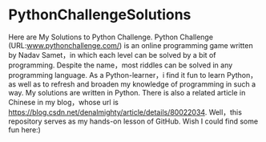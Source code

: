 # PythonChallengeSolutions
Here are My Solutions to Python Challenge. 
Python Challenge (URL:www.pythonchallenge.com/) is an online programming game written by Nadav Samet，in which each level can be solved by a bit of programming. Despite the name，most riddles can be solved in any programming language. As a Python-learner，i find it fun to learn Python，as well as to refresh and broaden my knowledge of programming in such a way. My solutions are written in Python. There is also a related article in Chinese in my blog，whose url is https://blog.csdn.net/denalmighty/article/details/80022034.
Well，this repository serves as my hands-on lesson of GitHub. Wish I could find some fun here:)
